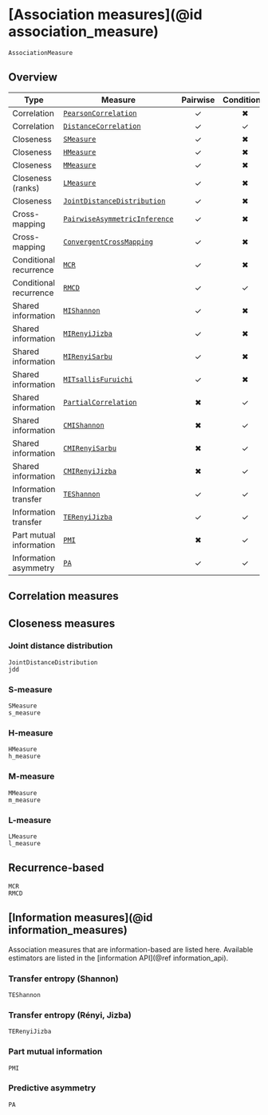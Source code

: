# [Association measures](@id association_measure)

```@docs
AssociationMeasure
```

## Overview

| Type                    | Measure                               | Pairwise | Conditional | Function version               |
| ----------------------- | ------------------------------------- | :------: | :---------: | ------------------------------ |
| Correlation             | [`PearsonCorrelation`](@ref)          |    ✓    |     ✖      | [`pearson_correlation`](@ref)  |
| Correlation             | [`DistanceCorrelation`](@ref)         |    ✓    |     ✓      | [`distance_correlation`](@ref) |
| Closeness               | [`SMeasure`](@ref)                    |    ✓    |     ✖      | [`s_measure`](@ref)            |
| Closeness               | [`HMeasure`](@ref)                    |    ✓    |     ✖      | [`h_measure`](@ref)            |
| Closeness               | [`MMeasure`](@ref)                    |    ✓    |     ✖      | [`m_measure`](@ref)            |
| Closeness (ranks)       | [`LMeasure`](@ref)                    |    ✓    |     ✖      | [`l_measure`](@ref)            |
| Closeness               | [`JointDistanceDistribution`](@ref)   |    ✓    |     ✖      | [`jdd`](@ref)                  |
| Cross-mapping           | [`PairwiseAsymmetricInference`](@ref) |    ✓    |     ✖      | [`crossmap`](@ref)             |
| Cross-mapping           | [`ConvergentCrossMapping`](@ref)      |    ✓    |     ✖      | [`crossmap`](@ref)             |
| Conditional recurrence  | [`MCR`](@ref)                         |    ✓    |     ✖      | [`mcr`](@ref)                  |
| Conditional recurrence  | [`RMCD`](@ref)                        |    ✓    |     ✓      | [`rmcd`](@ref)                 |
| Shared information      | [`MIShannon`](@ref)                   |    ✓    |     ✖      | [`mutualinfo`](@ref)           |
| Shared information      | [`MIRenyiJizba`](@ref)                |    ✓    |     ✖      | [`mutualinfo`](@ref)           |
| Shared information      | [`MIRenyiSarbu`](@ref)                |    ✓    |     ✖      | [`mutualinfo`](@ref)           |
| Shared information      | [`MITsallisFuruichi`](@ref)           |    ✓    |     ✖      | [`mutualinfo`](@ref)           |
| Shared information      | [`PartialCorrelation`](@ref)          |    ✖    |     ✓      | [`partial_correlation`](@ref)  |
| Shared information      | [`CMIShannon`](@ref)                  |    ✖    |     ✓      | [`condmutualinfo`](@ref)       |
| Shared information      | [`CMIRenyiSarbu`](@ref)               |    ✖    |     ✓      | [`condmutualinfo`](@ref)       |
| Shared information      | [`CMIRenyiJizba`](@ref)               |    ✖    |     ✓      | [`condmutualinfo`](@ref)       |
| Information transfer    | [`TEShannon`](@ref)                   |    ✓    |     ✓      | [`transferentropy`](@ref)      |
| Information transfer    | [`TERenyiJizba`](@ref)                |    ✓    |     ✓      | [`transferentropy`](@ref)      |
| Part mutual information | [`PMI`](@ref)                         |    ✖    |     ✓      | [`pmi`](@ref)                  |
| Information asymmetry   | [`PA`](@ref)                          |    ✓    |     ✓      | [`asymmetry`](@ref)            |

## Correlation measures


## Closeness measures

### Joint distance distribution

```@docs
JointDistanceDistribution
jdd
```

### S-measure

```@docs
SMeasure
s_measure
```

### H-measure

```@docs
HMeasure
h_measure
```

### M-measure

```@docs
MMeasure
m_measure
```

### L-measure

```@docs
LMeasure
l_measure
```

## Recurrence-based

```@docs
MCR
RMCD
```

## [Information measures](@id information_measures)

Association measures that are information-based are listed here. Available estimators
are listed in the [information API](@ref information_api).

### Transfer entropy (Shannon)

```@docs
TEShannon
```

### Transfer entropy (Rényi, Jizba)

```@docs
TERenyiJizba
```

### Part mutual information

```@docs
PMI
```

### Predictive asymmetry

```@docs
PA
```
